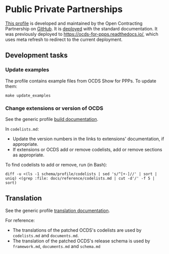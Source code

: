 # Public Private Partnerships

[This profile](https://standard.open-contracting.org/profiles/ppp/latest/en/) is developed and maintained by the Open Contracting Partnership on [GitHub](https://github.com/open-contracting-extensions/public-private-partnerships). It is [deployed](https://standard.open-contracting.org/profiles/ppp/) with the standard documentation. It was previously deployed to <https://ocds-for-ppps.readthedocs.io/>, which uses meta refresh to redirect to the current deployment.

## Development tasks

### Update examples

The profile contains example files from OCDS Show for PPPs. To update them:

```shell
make update_examples
```

### Change extensions or version of OCDS

See the generic profile [build documentation](technical/build).

In `codelists.md`:

* Update the version numbers in the links to extensions' documentation, if appropriate.
* If extensions or OCDS add or remove codelists, add or remove sections as appropriate.

To find codelists to add or remove, run (in Bash):

```shell
diff -u <(ls -1 schema/profile/codelists | sed 's/^[+-]//' | sort | uniq) <(grep :file: docs/reference/codelists.md | cut -d'/' -f 5 | sort)
```

## Translation

See the generic profile [translation documentation](translation).

For reference:

* The translations of the patched OCDS's codelists are used by `codelists.md` and `documents.md`.
* The translation of the patched OCDS's release schema is used by `framework.md`, `documents.md` and `schema.md`
